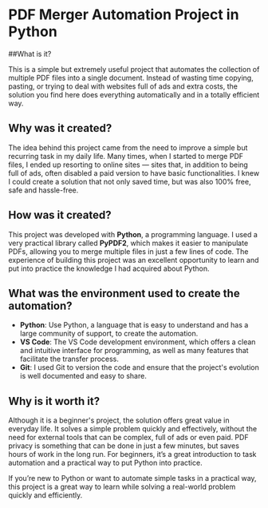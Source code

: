 # PDF Merger Automation Project in Python

##What is it?

This is a simple but extremely useful project that automates the collection of multiple PDF files into a single document. Instead of wasting time copying, pasting, or trying to deal with websites full of ads and extra costs, the solution you find here does everything automatically and in a totally efficient way.

## Why was it created?

The idea behind this project came from the need to improve a simple but recurring task in my daily life. Many times, when I started to merge PDF files, I ended up resorting to online sites — sites that, in addition to being full of ads, often disabled a paid version to have basic functionalities. I knew I could create a solution that not only saved time, but was also 100% free, safe and hassle-free.

## How was it created?

This project was developed with **Python**, a programming language. I used a very practical library called **PyPDF2**, which makes it easier to manipulate PDFs, allowing you to merge multiple files in just a few lines of code. The experience of building this project was an excellent opportunity to learn and put into practice the knowledge I had acquired about Python.

## What was the environment used to create the automation?

- **Python**: Use Python, a language that is easy to understand and has a large community of support, to create the automation.
- **VS Code**: The VS Code development environment, which offers a clean and intuitive interface for programming, as well as many features that facilitate the transfer process.
- **Git**: I used Git to version the code and ensure that the project's evolution is well documented and easy to share.

## Why is it worth it?

Although it is a beginner's project, the solution offers great value in everyday life. It solves a simple problem quickly and effectively, without the need for external tools that can be complex, full of ads or even paid. PDF privacy is something that can be done in just a few minutes, but saves hours of work in the long run. For beginners, it’s a great introduction to task automation and a practical way to put Python into practice.

If you’re new to Python or want to automate simple tasks in a practical way, this project is a great way to learn while solving a real-world problem quickly and efficiently.
